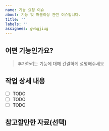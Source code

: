 ```yaml
---
name: 기능 요청 이슈
about: 기능 및 퍼블리싱 관련 이슈입니다.
title: ''
labels: ''
assignees: gwagjiug
---
```


## 어떤 기능인가요?

> 추가하려는 기능에 대해 간결하게 설명해주세요

## 작업 상세 내용

- [ ] TODO
- [ ] TODO
- [ ] TODO

## 참고할만한 자료(선택)
